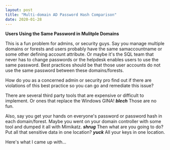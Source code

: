 ```yaml
---
layout: post
title: "Multi-domain AD Password Hash Comparison"
date: 2020-01-28
---
```


**Users Using the Same Password in Mulitple Domains**

This is a fun problem for admins, or security guys.  Say you manage multiple domains or forests and users probably have the same samaccountname or some other defining account attribute.  Or maybe it's the SQL team that never has to change passwords or the helpdesk enables users to use the same password.  Best practices should be that those user accounts do not use the same password between these domains/forests.  

How do you as a concerned admin or security pro find out if there are violations of this best practice so you can go and remediate this issue?

There are several third party tools that are expensive or difficult to implement.  Or ones that replace the Windows GINA! ***blech*** Those are no fun.  

Also, say you get your hands on everyone's password or password hash in each domain/forest.  Maybe you went on your domain controller with some tool and dumped it all with Mimikatz.  ***shrug*** Then what are you going to do?  Put all that sensitive data in one location?  ***yuck***  All your keys in one location.  

Here's what I came up with...